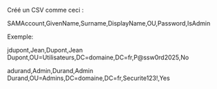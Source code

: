Créé un CSV comme ceci :

SAMAccount,GivenName,Surname,DisplayName,OU,Password,IsAdmin

Exemple: 

jdupont,Jean,Dupont,Jean Dupont,OU=Utilisateurs,DC=domaine,DC=fr,P@ssw0rd2025,No

adurand,Admin,Durand,Admin Durand,OU=Admins,DC=domaine,DC=fr,Securite123!,Yes
